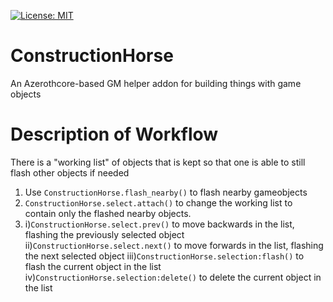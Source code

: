 [![License: MIT](https://img.shields.io/badge/License-MIT-yellow.svg)](https://opensource.org/licenses/MIT)

# ConstructionHorse
An Azerothcore-based GM helper addon for building things with game objects

# Description of Workflow
There is a "working list" of objects that is kept so that one is able to still flash other objects if needed
1. Use `ConstructionHorse.flash_nearby()` to flash nearby gameobjects
2. `ConstructionHorse.select.attach()` to change the working list to contain only the flashed nearby objects.
3.   i)`ConstructionHorse.select.prev()` to move backwards in the list, flashing the previously selected object 
    ii)`ConstructionHorse.select.next()` to move forwards in the list, flashing the next selected object
   iii)`ConstructionHorse.selection:flash()` to flash the current object in the list
    iv)`ConstructionHorse.selection:delete()` to delete the current object in the list
